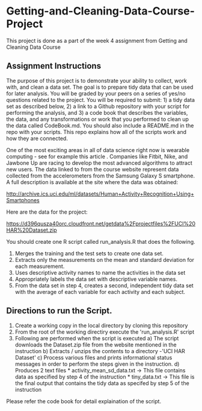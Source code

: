 # Getting-and-Cleaning-Data-Course-Project
This project is done as a part of the week 4 assignment from Getting and Cleaning Data Course

## Assignment Instructions
The purpose of this project is to demonstrate your ability to collect, work with, and clean a data set. The goal is to prepare tidy data that can be used for later analysis. You will be graded by your peers on a series of yes/no questions related to the project. You will be required to submit: 1) a tidy data set as described below, 2) a link to a Github repository with your script for performing the analysis, and 3) a code book that describes the variables, the data, and any transformations or work that you performed to clean up the data called CodeBook.md. You should also include a README.md in the repo with your scripts. This repo explains how all of the scripts work and how they are connected.

One of the most exciting areas in all of data science right now is wearable computing - see for example this article . Companies like Fitbit, Nike, and Jawbone Up are racing to develop the most advanced algorithms to attract new users. The data linked to from the course website represent data collected from the accelerometers from the Samsung Galaxy S smartphone. A full description is available at the site where the data was obtained:

http://archive.ics.uci.edu/ml/datasets/Human+Activity+Recognition+Using+Smartphones

Here are the data for the project:

https://d396qusza40orc.cloudfront.net/getdata%2Fprojectfiles%2FUCI%20HAR%20Dataset.zip

You should create one R script called run_analysis.R that does the following.

1. Merges the training and the test sets to create one data set.
2. Extracts only the measurements on the mean and standard deviation for each measurement.
3. Uses descriptive activity names to name the activities in the data set
4. Appropriately labels the data set with descriptive variable names.
5. From the data set in step 4, creates a second, independent tidy data set with the average of each variable for each activity and each subject.

## Directions to run the Script.
1. Create a working copy in the local directory by cloning this repository
2. From the root of the working directiry execute the 'run_analysis.R' script
3. Following are performed when the script is executed
	a) The script downloads the Dataset.zip file from the website mentioned in the instruction
	b) Extracts / unzips the contents to a directory -'UCI HAR Dataset' 
	c) Process various files and prints informational status messages in order to perform the steps given in the instruction.
	d) Produces 2 text files
		* activity_mean_sd_data.txt -> This file contains data as specified by step 4 of the instruction
		* tiny_data.txt -> This file is the final output that contains the tidy data as specifed by step 5 of the instruction

Please refer the code book for detail explaination of the script.



